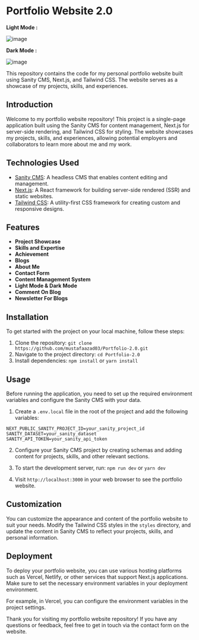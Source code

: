 # Portfolio Website 2.0

**Light Mode :**

![image](https://github.com/mustafaazad03/Portfolio-2.0/assets/97380192/e969c550-86fc-4481-91fd-ba63da1cd1f7)


**Dark Mode :** 

![image](https://github.com/mustafaazad03/Portfolio-2.0/assets/97380192/6e554d0c-b857-48a3-b541-771462fa3d82)



This repository contains the code for my personal portfolio website built using Sanity CMS, Next.js, and Tailwind CSS. The website serves as a showcase of my projects, skills, and experiences.

## Introduction

Welcome to my portfolio website repository! This project is a single-page application built using the Sanity CMS for content management, Next.js for server-side rendering, and Tailwind CSS for styling. The website showcases my projects, skills, and experiences, allowing potential employers and collaborators to learn more about me and my work.

## Technologies Used

- [Sanity CMS](https://www.sanity.io/): A headless CMS that enables content editing and management.
- [Next.js](https://nextjs.org/): A React framework for building server-side rendered (SSR) and static websites.
- [Tailwind CSS](https://tailwindcss.com/): A utility-first CSS framework for creating custom and responsive designs.

## Features

- **Project Showcase**
- **Skills and Expertise**
- **Achievement**
- **Blogs**
- **About Me**
- **Contact Form**
- **Content Management System**
- **Light Mode & Dark Mode**
- **Comment On Blog**
- **Newsletter For Blogs**

## Installation

To get started with the project on your local machine, follow these steps:

1. Clone the repository: `git clone https://github.com/mustafaazad03/Portfolio-2.0.git`
2. Navigate to the project directory: `cd Portfolio-2.0`
3. Install dependencies: `npm install` or `yarn install`

## Usage

Before running the application, you need to set up the required environment variables and configure the Sanity CMS with your data.

1. Create a `.env.local` file in the root of the project and add the following variables:

```
NEXT_PUBLIC_SANITY_PROJECT_ID=your_sanity_project_id
SANITY_DATASET=your_sanity_dataset
SANITY_API_TOKEN=your_sanity_api_token
```

2. Configure your Sanity CMS project by creating schemas and adding content for projects, skills, and other relevant sections.

3. To start the development server, run: `npm run dev` or `yarn dev`

4. Visit `http://localhost:3000` in your web browser to see the portfolio website.

## Customization

You can customize the appearance and content of the portfolio website to suit your needs. Modify the Tailwind CSS styles in the `styles` directory, and update the content in Sanity CMS to reflect your projects, skills, and personal information.

## Deployment

To deploy your portfolio website, you can use various hosting platforms such as Vercel, Netlify, or other services that support Next.js applications. Make sure to set the necessary environment variables in your deployment environment.

For example, in Vercel, you can configure the environment variables in the project settings.

Thank you for visiting my portfolio website repository! If you have any questions or feedback, feel free to get in touch via the contact form on the website.
